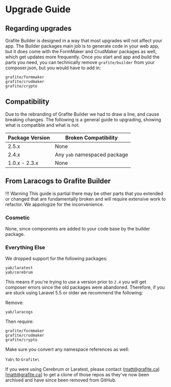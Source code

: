 # Upgrade Guide

Regarding upgrades
-----
Grafite Builder is designed in a way that most upgrades will not affect your app. The Builder packages main job is to generate code in your web app, but it does come with the FormMaker and CrudMaker packages as well, which get updates more frequently. Once you start and app and build the parts you need, you can technically remove `grafite/builder` from your composer.json, but you would have to add in:

```
grafite/formmaker
grafite/crudmaker
grafite/crypto
```

## Compatibility

Due to the rebranding of Grafite Builder we had to draw a line, and cause breaking changes. The following is a general guide to upgrading, showing what is compatible and what is not.

| Package Version | Broken Compatibility |
|-----------------|-----------------|
| 2.5.x | None |
| 2.4.x | Any `yab` namespaced package |
| 1.0.x - 2.3.x | None |

## From Laracogs to Grafite Builder

!!! Warning
    This guide is partial there may be other parts that you extended or changed that are fundamentally broken and will require extensive work to refactor. We appologize for the inconvenience.

### Cosmetic
None, since components are added to your code base by the builder package.

### Everything Else
We dropped support for the following packages:

```
yab/laratest
yab/cerebrum
```

This means if you're trying to use a version prior to `2.4` you will get composer errors since the old packages were abandoned. Therefore, if you are stuck using Laravel 5.5 or older we recommend the following:

Remove:
```
yab/laracogs
```

Then require:
```
grafite/formmaker
grafite/crudmaker
grafite/crypto
```

Make sure you convert any namespace references as well:

`Yab\` to `Grafite\`

If you were using Cerebrum or Laratest, please contact (matt@grafite.ca)[matt@grafite.ca] to get a clone of those repos as they've now been archived and have since been removed from GitHub.
